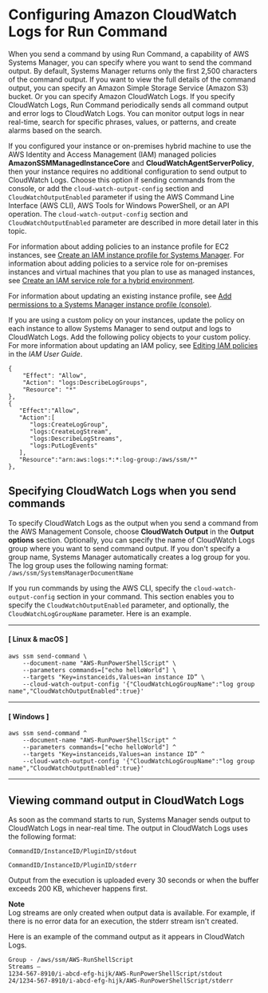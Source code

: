 # Configuring Amazon CloudWatch Logs for Run Command<a name="sysman-rc-setting-up-cwlogs"></a>

When you send a command by using Run Command, a capability of AWS Systems Manager, you can specify where you want to send the command output\. By default, Systems Manager returns only the first 2,500 characters of the command output\. If you want to view the full details of the command output, you can specify an Amazon Simple Storage Service \(Amazon S3\) bucket\. Or you can specify Amazon CloudWatch Logs\. If you specify CloudWatch Logs, Run Command periodically sends all command output and error logs to CloudWatch Logs\. You can monitor output logs in near real\-time, search for specific phrases, values, or patterns, and create alarms based on the search\. 

If you configured your instance or on\-premises hybrid machine to use the AWS Identity and Access Management \(IAM\) managed policies **AmazonSSMManagedInstanceCore** and **CloudWatchAgentServerPolicy**, then your instance requires no additional configuration to send output to CloudWatch Logs\. Choose this option if sending commands from the console, or add the `cloud-watch-output-config` section and `CloudWatchOutputEnabled` parameter if using the AWS Command Line Interface \(AWS CLI\), AWS Tools for Windows PowerShell, or an API operation\. The `cloud-watch-output-config` section and `CloudWatchOutputEnabled` parameter are described in more detail later in this topic\.

For information about adding policies to an instance profile for EC2 instances, see [Create an IAM instance profile for Systems Manager](setup-instance-profile.md)\. For information about adding policies to a service role for on\-premises instances and virtual machines that you plan to use as managed instances, see [Create an IAM service role for a hybrid environment](sysman-service-role.md)\.

For information about updating an existing instance profile, see [Add permissions to a Systems Manager instance profile \(console\)](setup-instance-profile.md#instance-profile-add-permissions)\.

If you are using a custom policy on your instances, update the policy on each instance to allow Systems Manager to send output and logs to CloudWatch Logs\. Add the following policy objects to your custom policy\. For more information about updating an IAM policy, see [Editing IAM policies](https://docs.aws.amazon.com/IAM/latest/UserGuide/access_policies_manage-edit.html) in the *IAM User Guide*\.

```
{
    "Effect": "Allow",
    "Action": "logs:DescribeLogGroups",
    "Resource": "*"
},
{
   "Effect":"Allow",
   "Action":[
      "logs:CreateLogGroup",
      "logs:CreateLogStream",
      "logs:DescribeLogStreams",
      "logs:PutLogEvents"
   ],
   "Resource":"arn:aws:logs:*:*:log-group:/aws/ssm/*"
},
```

## Specifying CloudWatch Logs when you send commands<a name="sysman-rc-setting-up-cwlogs-send"></a>

To specify CloudWatch Logs as the output when you send a command from the AWS Management Console, choose **CloudWatch Output** in the **Output options** section\. Optionally, you can specify the name of CloudWatch Logs group where you want to send command output\. If you don't specify a group name, Systems Manager automatically creates a log group for you\. The log group uses the following naming format: `/aws/ssm/SystemsManagerDocumentName`

If you run commands by using the AWS CLI, specify the `cloud-watch-output-config` section in your command\. This section enables you to specify the `CloudWatchOutputEnabled` parameter, and optionally, the `CloudWatchLogGroupName` parameter\. Here is an example\.

------
#### [ Linux & macOS ]

```
aws ssm send-command \
    --document-name "AWS-RunPowerShellScript" \
    --parameters commands=["echo helloWorld"] \
    --targets "Key=instanceids,Values=an instance ID” \
    --cloud-watch-output-config '{"CloudWatchLogGroupName":"log group name","CloudWatchOutputEnabled":true}'
```

------
#### [ Windows ]

```
aws ssm send-command ^
    --document-name "AWS-RunPowerShellScript" ^
    --parameters commands=["echo helloWorld"] ^
    --targets "Key=instanceids,Values=an instance ID” ^
    --cloud-watch-output-config '{"CloudWatchLogGroupName":"log group name","CloudWatchOutputEnabled":true}'
```

------

## Viewing command output in CloudWatch Logs<a name="sysman-rc-setting-up-cwlogs-view"></a>

As soon as the command starts to run, Systems Manager sends output to CloudWatch Logs in near\-real time\. The output in CloudWatch Logs uses the following format:

`CommandID/InstanceID/PluginID/stdout` 

`CommandID/InstanceID/PluginID/stderr`

Output from the execution is uploaded every 30 seconds or when the buffer exceeds 200 KB, whichever happens first\.

**Note**  
Log streams are only created when output data is available\. For example, if there is no error data for an execution, the stderr stream isn't created\.

Here is an example of the command output as it appears in CloudWatch Logs\.

```
Group - /aws/ssm/AWS-RunShellScript
Streams – 
1234-567-8910/i-abcd-efg-hijk/AWS-RunPowerShellScript/stdout
24/1234-567-8910/i-abcd-efg-hijk/AWS-RunPowerShellScript/stderr
```